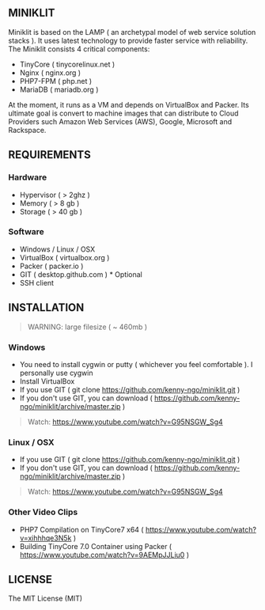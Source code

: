 ## MINIKLIT

Miniklit is based on the LAMP ( an archetypal model of web service solution stacks ). It uses latest technology to provide faster service with reliability. The Miniklit consists 4 critical components:

- TinyCore ( tinycorelinux.net )
- Nginx ( nginx.org )
- PHP7-FPM ( php.net )
- MariaDB ( mariadb.org )

At the moment, it runs as a VM and depends on VirtualBox and Packer. Its ultimate goal is convert to machine images that can distribute to Cloud Providers such Amazon Web Services (AWS), Google, Microsoft and Rackspace.

## REQUIREMENTS

### Hardware

- Hypervisor ( > 2ghz )
- Memory ( > 8 gb )
- Storage ( > 40 gb )

### Software
- Windows / Linux / OSX
- VirtualBox ( virtualbox.org )
- Packer ( packer.io )
- GIT ( desktop.github.com ) * Optional
- SSH client


## INSTALLATION
> WARNING: large filesize  ( ~ 460mb )

### Windows
- You need to install cygwin or putty ( whichever you feel comfortable ). I personally use cygwin
- Install VirtualBox
- If you use GIT ( git clone https://github.com/kenny-ngo/miniklit.git )
- If you don't use GIT, you can download ( https://github.com/kenny-ngo/miniklit/archive/master.zip )

> Watch: https://www.youtube.com/watch?v=G95NSGW_Sg4


### Linux / OSX
- If you use GIT ( git clone https://github.com/kenny-ngo/miniklit.git )
- If you don't use GIT, you can download ( https://github.com/kenny-ngo/miniklit/archive/master.zip )

> Watch: https://www.youtube.com/watch?v=G95NSGW_Sg4

### Other Video Clips
- PHP7 Compilation on TinyCore7 x64 ( https://www.youtube.com/watch?v=xihhhqe3N5k )
- Building TinyCore 7.0 Container using Packer ( https://www.youtube.com/watch?v=9AEMpJJLiu0 )

## LICENSE
The MIT License (MIT)
